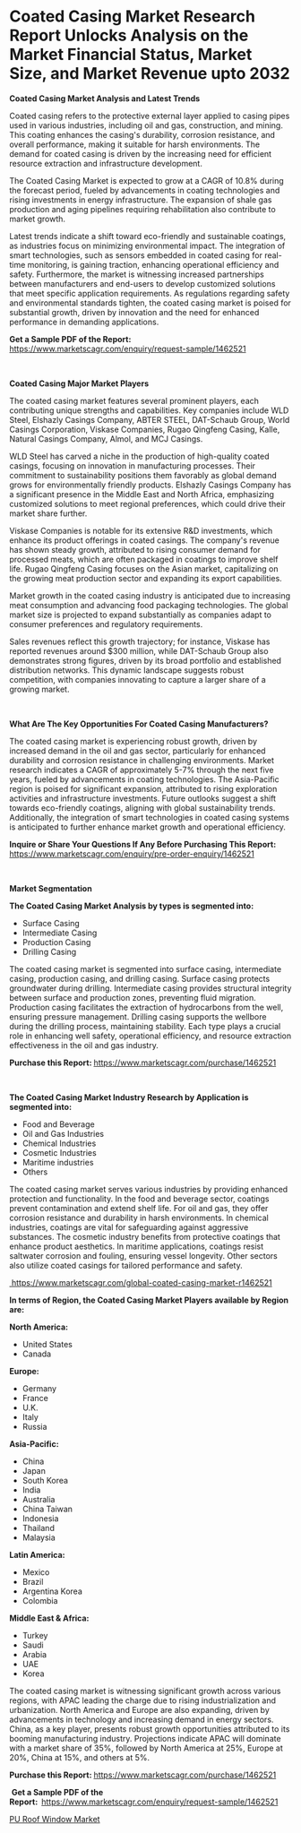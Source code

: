 <p><h1>Coated Casing Market Research Report Unlocks Analysis on the Market Financial Status, Market Size, and Market Revenue upto 2032</h1></p><p><strong>Coated Casing Market Analysis and Latest Trends</strong></p>
<p><p>Coated casing refers to the protective external layer applied to casing pipes used in various industries, including oil and gas, construction, and mining. This coating enhances the casing's durability, corrosion resistance, and overall performance, making it suitable for harsh environments. The demand for coated casing is driven by the increasing need for efficient resource extraction and infrastructure development.</p><p>The Coated Casing Market is expected to grow at a CAGR of 10.8% during the forecast period, fueled by advancements in coating technologies and rising investments in energy infrastructure. The expansion of shale gas production and aging pipelines requiring rehabilitation also contribute to market growth. </p><p>Latest trends indicate a shift toward eco-friendly and sustainable coatings, as industries focus on minimizing environmental impact. The integration of smart technologies, such as sensors embedded in coated casing for real-time monitoring, is gaining traction, enhancing operational efficiency and safety. Furthermore, the market is witnessing increased partnerships between manufacturers and end-users to develop customized solutions that meet specific application requirements. As regulations regarding safety and environmental standards tighten, the coated casing market is poised for substantial growth, driven by innovation and the need for enhanced performance in demanding applications.</p></p>
<p><strong>Get a Sample PDF of the Report:&nbsp;</strong> <a href="https://www.marketscagr.com/enquiry/request-sample/1462521?utm_campaign=1909&utm_medium=2&utm_source=Github&utm_content=ia&utm_term=03022025&utm_id=coated-casing">https://www.marketscagr.com/enquiry/request-sample/1462521</a></p>
<p>&nbsp;</p>
<p><strong>Coated Casing Major Market Players</strong></p>
<p><p>The coated casing market features several prominent players, each contributing unique strengths and capabilities. Key companies include WLD Steel, Elshazly Casings Company, ABTER STEEL, DAT-Schaub Group, World Casings Corporation, Viskase Companies, Rugao Qingfeng Casing, Kalle, Natural Casings Company, Almol, and MCJ Casings. </p><p>WLD Steel has carved a niche in the production of high-quality coated casings, focusing on innovation in manufacturing processes. Their commitment to sustainability positions them favorably as global demand grows for environmentally friendly products. Elshazly Casings Company has a significant presence in the Middle East and North Africa, emphasizing customized solutions to meet regional preferences, which could drive their market share further.</p><p>Viskase Companies is notable for its extensive R&D investments, which enhance its product offerings in coated casings. The company's revenue has shown steady growth, attributed to rising consumer demand for processed meats, which are often packaged in coatings to improve shelf life. Rugao Qingfeng Casing focuses on the Asian market, capitalizing on the growing meat production sector and expanding its export capabilities.</p><p>Market growth in the coated casing industry is anticipated due to increasing meat consumption and advancing food packaging technologies. The global market size is projected to expand substantially as companies adapt to consumer preferences and regulatory requirements.</p><p>Sales revenues reflect this growth trajectory; for instance, Viskase has reported revenues around $300 million, while DAT-Schaub Group also demonstrates strong figures, driven by its broad portfolio and established distribution networks. This dynamic landscape suggests robust competition, with companies innovating to capture a larger share of a growing market.</p></p>
<p>&nbsp;</p>
<p><strong>What Are The Key Opportunities For Coated Casing Manufacturers?</strong></p>
<p><p>The coated casing market is experiencing robust growth, driven by increased demand in the oil and gas sector, particularly for enhanced durability and corrosion resistance in challenging environments. Market research indicates a CAGR of approximately 5-7% through the next five years, fueled by advancements in coating technologies. The Asia-Pacific region is poised for significant expansion, attributed to rising exploration activities and infrastructure investments. Future outlooks suggest a shift towards eco-friendly coatings, aligning with global sustainability trends. Additionally, the integration of smart technologies in coated casing systems is anticipated to further enhance market growth and operational efficiency.</p></p>
<p><strong>Inquire or Share Your Questions If Any Before Purchasing This Report:</strong> <a href="https://www.marketscagr.com/enquiry/pre-order-enquiry/1462521?utm_campaign=1909&utm_medium=2&utm_source=Github&utm_content=ia&utm_term=03022025&utm_id=coated-casing">https://www.marketscagr.com/enquiry/pre-order-enquiry/1462521</a></p>
<p>&nbsp;</p>
<p><strong>Market Segmentation</strong></p>
<p><strong>The Coated Casing Market Analysis by types is segmented into:</strong></p>
<p><ul><li>Surface Casing</li><li>Intermediate Casing</li><li>Production Casing</li><li>Drilling Casing</li></ul></p>
<p><p>The coated casing market is segmented into surface casing, intermediate casing, production casing, and drilling casing. Surface casing protects groundwater during drilling. Intermediate casing provides structural integrity between surface and production zones, preventing fluid migration. Production casing facilitates the extraction of hydrocarbons from the well, ensuring pressure management. Drilling casing supports the wellbore during the drilling process, maintaining stability. Each type plays a crucial role in enhancing well safety, operational efficiency, and resource extraction effectiveness in the oil and gas industry.</p></p>
<p><strong>Purchase this Report:&nbsp;</strong><a href="https://www.marketscagr.com/purchase/1462521?utm_campaign=1909&utm_medium=2&utm_source=Github&utm_content=ia&utm_term=03022025&utm_id=coated-casing">https://www.marketscagr.com/purchase/1462521</a></p>
<p>&nbsp;</p>
<p><strong>The Coated Casing Market Industry Research by Application is segmented into:</strong></p>
<p><ul><li>Food and Beverage</li><li>Oil and Gas Industries</li><li>Chemical Industries</li><li>Cosmetic Industries</li><li>Maritime industries</li><li>Others</li></ul></p>
<p><p>The coated casing market serves various industries by providing enhanced protection and functionality. In the food and beverage sector, coatings prevent contamination and extend shelf life. For oil and gas, they offer corrosion resistance and durability in harsh environments. In chemical industries, coatings are vital for safeguarding against aggressive substances. The cosmetic industry benefits from protective coatings that enhance product aesthetics. In maritime applications, coatings resist saltwater corrosion and fouling, ensuring vessel longevity. Other sectors also utilize coated casings for tailored performance and safety.</p></p>
<p><a href="https://www.marketscagr.com/global-coated-casing-market-r1462521?utm_campaign=1909&utm_medium=2&utm_source=Github&utm_content=ia&utm_term=03022025&utm_id=coated-casing">&nbsp;https://www.marketscagr.com/global-coated-casing-market-r1462521</a></p>
<p><strong>In terms of Region, the Coated Casing Market Players available by Region are:</strong></p>
<p>
    <p> <strong> North America: </strong>
        <ul>
            <li>United States</li>
            <li>Canada</li>
        </ul>
        </p> 
    <p> <strong> Europe: </strong>
        <ul>
            <li>Germany</li>
            <li>France</li>
            <li>U.K.</li>
            <li>Italy</li>
            <li>Russia</li>
        </ul>
        </p> 
    <p> <strong> Asia-Pacific: </strong>
        <ul>
            <li>China</li>
            <li>Japan</li>
            <li>South Korea</li>
            <li>India</li>
            <li>Australia</li>
            <li>China Taiwan</li>
            <li>Indonesia</li>
            <li>Thailand</li>
            <li>Malaysia</li>
        </ul>
        </p> 
    <p> <strong> Latin America: </strong>
        <ul>
            <li>Mexico</li>
            <li>Brazil</li>
            <li>Argentina Korea</li>
            <li>Colombia</li>
        </ul>
        </p> 
    <p> <strong> Middle East & Africa: </strong>
        <ul>
            <li>Turkey</li>
            <li>Saudi</li>
            <li>Arabia</li>
            <li>UAE</li>
            <li>Korea</li>
        </ul>
    </p>
    </p>
<p><p>The coated casing market is witnessing significant growth across various regions, with APAC leading the charge due to rising industrialization and urbanization. North America and Europe are also expanding, driven by advancements in technology and increasing demand in energy sectors. China, as a key player, presents robust growth opportunities attributed to its booming manufacturing industry. Projections indicate APAC will dominate with a market share of 35%, followed by North America at 25%, Europe at 20%, China at 15%, and others at 5%.</p></p>
<p><strong>Purchase this Report: </strong><a href="https://www.marketscagr.com/purchase/1462521?utm_campaign=1909&utm_medium=2&utm_source=Github&utm_content=ia&utm_term=03022025&utm_id=coated-casing">https://www.marketscagr.com/purchase/1462521</a></p>
<p>&nbsp;<strong>Get a Sample PDF of the Report:&nbsp;&nbsp;</strong><a href="https://www.marketscagr.com/enquiry/request-sample/1462521?utm_campaign=1909&utm_medium=2&utm_source=Github&utm_content=ia&utm_term=03022025&utm_id=coated-casing">https://www.marketscagr.com/enquiry/request-sample/1462521</a></p>
<p><strong></strong></p>
<p><p><a href="https://github.com/luckyshygirl/Market-Research-Report-List-7/blob/main/pu-roof-window-market.md?utm_campaign=1909&utm_medium=2&utm_source=Github&utm_content=ia&utm_term=03022025&utm_id=coated-casing">PU Roof Window Market</a></p></p>